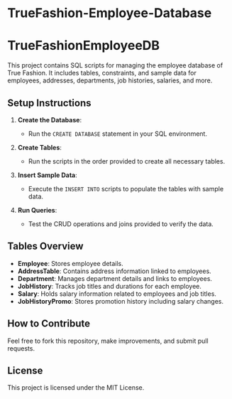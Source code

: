 # TrueFashion-Employee-Database

# TrueFashionEmployeeDB

This project contains SQL scripts for managing the employee database of True Fashion. It includes tables, constraints, and sample data for employees, addresses, departments, job histories, salaries, and more.

## Setup Instructions

1. **Create the Database**: 
   - Run the `CREATE DATABASE` statement in your SQL environment.

2. **Create Tables**:
   - Run the scripts in the order provided to create all necessary tables.

3. **Insert Sample Data**:
   - Execute the `INSERT INTO` scripts to populate the tables with sample data.

4. **Run Queries**:
   - Test the CRUD operations and joins provided to verify the data.

## Tables Overview

- **Employee**: Stores employee details.
- **AddressTable**: Contains address information linked to employees.
- **Department**: Manages department details and links to employees.
- **JobHistory**: Tracks job titles and durations for each employee.
- **Salary**: Holds salary information related to employees and job titles.
- **JobHistoryPromo**: Stores promotion history including salary changes.

## How to Contribute

Feel free to fork this repository, make improvements, and submit pull requests.

## License

This project is licensed under the MIT License.
